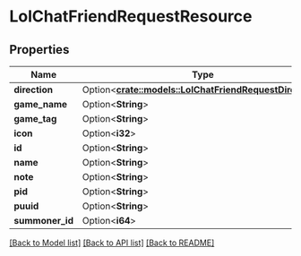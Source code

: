 # LolChatFriendRequestResource

## Properties

Name | Type | Description | Notes
------------ | ------------- | ------------- | -------------
**direction** | Option<[**crate::models::LolChatFriendRequestDirection**](LolChatFriendRequestDirection.md)> |  | [optional]
**game_name** | Option<**String**> |  | [optional]
**game_tag** | Option<**String**> |  | [optional]
**icon** | Option<**i32**> |  | [optional]
**id** | Option<**String**> |  | [optional]
**name** | Option<**String**> |  | [optional]
**note** | Option<**String**> |  | [optional]
**pid** | Option<**String**> |  | [optional]
**puuid** | Option<**String**> |  | [optional]
**summoner_id** | Option<**i64**> |  | [optional]

[[Back to Model list]](../README.md#documentation-for-models) [[Back to API list]](../README.md#documentation-for-api-endpoints) [[Back to README]](../README.md)


